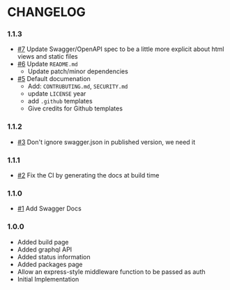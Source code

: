 # CHANGELOG

### 1.1.3

- [#7] Update Swagger/OpenAPI spec to be a little more explicit about html views and static files
- [#6] Update `README.md`
  - Update patch/minor dependencies
- [#5] Default documenation
  - Add: `CONTRUBUTING.md`, `SECURITY.md`
  - update `LICENSE` year
  - add `.github` templates
  - Give credits for Github templates

### 1.1.2

- [#3] Don't ignore swagger.json in published version, we need it

### 1.1.1

- [#2] Fix the CI by generating the docs at build time

### 1.1.0

- [#1] Add Swagger Docs

### 1.0.0

- Added build page
- Added graphql API
- Added status information
- Added packages page
- Allow an express-style middleware function to be passed as auth
- Initial Implementation

[#1]: https://github.com/godaddy/warehouse.ai-ui/pull/1
[#2]: https://github.com/godaddy/warehouse.ai-ui/pull/2
[#3]: https://github.com/godaddy/warehouse.ai-ui/pull/3
[#5]: https://github.com/godaddy/warehouse.ai-ui/pull/5
[#6]: https://github.com/godaddy/warehouse.ai-ui/pull/6
[#7]: https://github.com/godaddy/warehouse.ai-ui/pull/7
